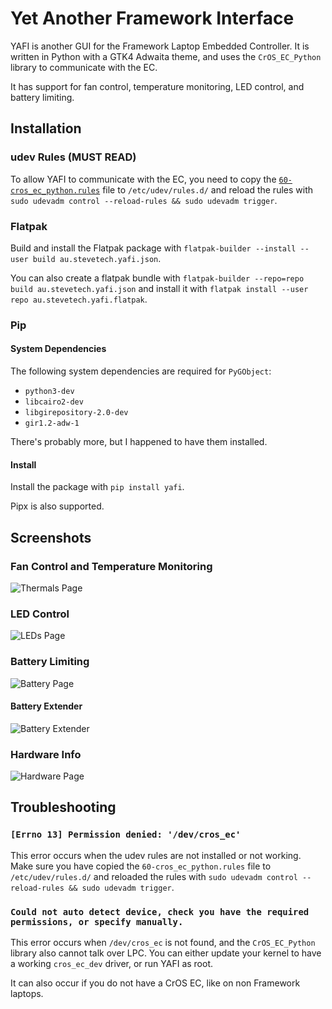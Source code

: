 # Yet Another Framework Interface

YAFI is another GUI for the Framework Laptop Embedded Controller.
It is written in Python with a GTK4 Adwaita theme, and uses the `CrOS_EC_Python` library to communicate with the EC.

It has support for fan control, temperature monitoring, LED control, and battery limiting.

## Installation

### udev Rules (MUST READ)

To allow YAFI to communicate with the EC, you need to copy the [`60-cros_ec_python.rules`](https://github.com/Steve-Tech/YAFI/blob/main/60-cros_ec_python.rules) file to `/etc/udev/rules.d/` and reload the rules with `sudo udevadm control --reload-rules && sudo udevadm trigger`.

### Flatpak

Build and install the Flatpak package with `flatpak-builder --install --user build au.stevetech.yafi.json`.

You can also create a flatpak bundle with `flatpak-builder --repo=repo build au.stevetech.yafi.json` and install it with `flatpak install --user repo au.stevetech.yafi.flatpak`.

### Pip

#### System Dependencies

The following system dependencies are required for `PyGObject`:

- `python3-dev`
- `libcairo2-dev`
- `libgirepository-2.0-dev`
- `gir1.2-adw-1`

There's probably more, but I happened to have them installed.

#### Install

Install the package with `pip install yafi`.

Pipx is also supported.

## Screenshots

### Fan Control and Temperature Monitoring

![Thermals Page](docs/1-thermals.png)

### LED Control

![LEDs Page](docs/2-leds.png)

### Battery Limiting

![Battery Page](docs/3-battery.png)

#### Battery Extender

![Battery Extender](docs/3a-battery-ext.png)

### Hardware Info

![Hardware Page](docs/4-hardware.png)

## Troubleshooting

### `[Errno 13] Permission denied: '/dev/cros_ec'`

This error occurs when the udev rules are not installed or not working. Make sure you have copied the `60-cros_ec_python.rules` file to `/etc/udev/rules.d/` and reloaded the rules with `sudo udevadm control --reload-rules && sudo udevadm trigger`.

### `Could not auto detect device, check you have the required permissions, or specify manually.`

This error occurs when `/dev/cros_ec` is not found, and the `CrOS_EC_Python` library also cannot talk over LPC.
You can either update your kernel to have a working `cros_ec_dev` driver, or run YAFI as root.

It can also occur if you do not have a CrOS EC, like on non Framework laptops.
